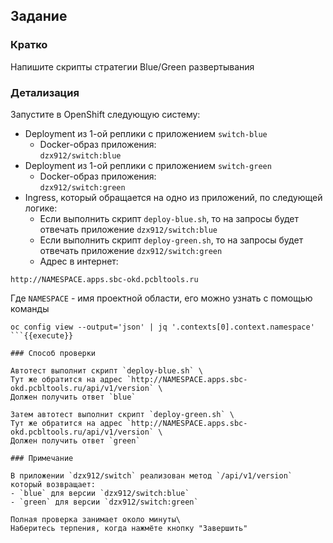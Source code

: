 ## Задание

### Кратко

Напишите скрипты стратегии Blue/Green развертывания

### Детализация

Запустите в OpenShift следующую систему:

- Deployment из 1-ой реплики с приложением `switch-blue`
    - Docker-образ приложения: \
      `dzx912/switch:blue`
- Deployment из 1-ой реплики с приложением `switch-green`
    - Docker-образ приложения: \
      `dzx912/switch:green`
- Ingress, который обращается на одно из приложений, по следующей логике:
    - Если выполнить скрипт `deploy-blue.sh`, то на запросы будет отвечать приложение `dzx912/switch:blue`
    - Если выполнить скрипт `deploy-green.sh`, то на запросы будет отвечать приложение `dzx912/switch:green`
    - Адрес в интернет:

```
http://NAMESPACE.apps.sbc-okd.pcbltools.ru
```

Где `NAMESPACE` - имя проектной области, его можно узнать с помощью команды

```
oc config view --output='json' | jq '.contexts[0].context.namespace'
```{{execute}}

### Способ проверки

Автотест выполнит скрипт `deploy-blue.sh` \
Тут же обратится на адрес `http://NAMESPACE.apps.sbc-okd.pcbltools.ru/api/v1/version` \
Должен получить ответ `blue`

Затем автотест выполнит скрипт `deploy-green.sh` \
Тут же обратится на адрес `http://NAMESPACE.apps.sbc-okd.pcbltools.ru/api/v1/version` \
Должен получить ответ `green`

### Примечание

В приложении `dzx912/switch` реализован метод `/api/v1/version` который возвращает:
- `blue` для версии `dzx912/switch:blue`
- `green` для версии `dzx912/switch:green`

Полная проверка занимает около минуты\
Наберитесь терпения, когда нажмёте кнопку "Завершить"